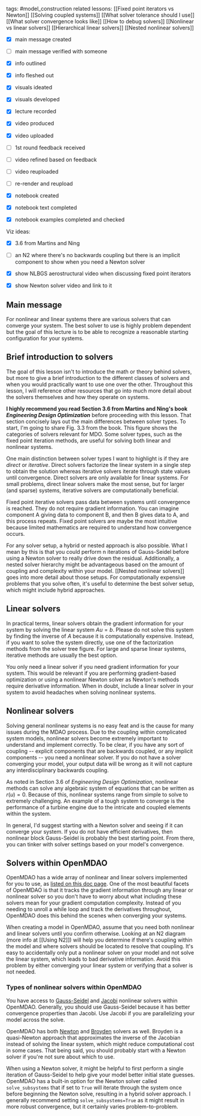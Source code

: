 tags: #model_construction 
related lessons:
[[Fixed point iterators vs Newton]]
[[Solving coupled systems]]
[[What solver tolerance should I use]]
[[What solver convergence looks like]]
[[How to debug solvers]]
[[Nonlinear vs linear solvers]]
[[Hierarchical linear solvers]]
[[Nested nonlinear solvers]]

- [x] main message created
- [ ] main message verified with someone
- [x] info outlined
- [x] info fleshed out
- [x] visuals ideated
- [x] visuals developed
- [x] lecture recorded
- [x] video produced
- [x] video uploaded
- [ ] 1st round feedback received
- [ ] video refined based on feedback
- [ ] video reuploaded
- [ ] re-render and reupload

- [x] notebook created
- [x] notebook text completed
- [x] notebook examples completed and checked

Viz ideas:
- [x] 3.6 from Martins and Ning
- [ ] an N2 where there's no backwards coupling but there is an implicit component to show when you need a Newton solver
- [x] show NLBGS aerostructural video when discussing fixed point iterators
- [x] show Newton solver video and link to it


## Main message
For nonlinear and linear systems there are various solvers that can converge your system. The best solver to use is highly problem dependent but the goal of this lecture is to be able to recognize a reasonable starting configuration for your systems.

## Brief introduction to solvers
The goal of this lesson isn't to introduce the math or theory behind solvers, but more to give a brief introduction to the different classes of solvers and when you would practically want to use one over the other. Throughout this lesson, I will reference other resources that go into much more detail about the solvers themselves and how they operate on systems.

**I highly recommend you read Section 3.6 from Martins and Ning's book *Engineering Design Optimization*** before proceeding with this lesson. That section concisely lays out the main differences between solver types. To start, I'm going to share Fig. 3.3 from the book. This figure shows the categories of solvers relevant for MDO. Some solver types, such as the fixed point iteration methods, are useful for solving both linear and nonlinear systems.

One main distinction between solver types I want to highlight is if they are *direct* or *iterative*. Direct solvers factorize the linear system in a single step to obtain the solution whereas iterative solvers iterate through state values until convergence. Direct solvers are only available for linear systems. For small problems, direct linear solvers make the most sense, but for larger (and sparse) systems, iterative solvers are computationally beneficial.

Fixed point iterative solvers pass data between systems until convergence is reached. They do not require gradient information. You can imagine component A giving data to component B, and then B gives data to A, and this process repeats. Fixed point solvers are maybe the most intuitive because limited mathematics are required to understand how convergence occurs.

For any solver setup, a hybrid or nested approach is also possible. What I mean by this is that you could perform n iterations of Gauss-Seidel before using a Newton solver to really drive down the residual. Additionally, a nested solver hierarchy might be advantageous based on the amount of coupling and complexity within your model. [[Nested nonlinear solvers]] goes into more detail about those setups. For computationally expensive problems that you solve often, it's useful to determine the best solver setup, which might include hybrid approaches.

## Linear solvers
In practical terms, linear solvers obtain the gradient information for your system by solving the linear system $Au=b$. Please do not solve this system by finding the inverse of $A$ because it is computationally expensive. Instead, if you want to solve the system directly, use one of the factorization methods from the solver tree figure. For large and sparse linear systems, iterative methods are usually the best option.

You only need a linear solver if you need gradient information for your system. This would be relevant if you are performing gradient-based optimization or using a nonlinear Newton solver as Newton's methods require derivative information. When in doubt, include a linear solver in your system to avoid headaches when solving nonlinear systems.

## Nonlinear solvers
Solving general nonlinear systems is no easy feat and is the cause for many issues during the MDAO process. Due to the coupling within complicated system models, nonlinear solvers become extremely important to understand and implement correctly. To be clear, if you have any sort of coupling -- explicit components that are backwards coupled, or any implicit components -- you need a nonlinear solver. If you do not have a solver converging your model, your output data will be wrong as it will not capture any interdisciplinary backwards coupling.

As noted in Section 3.6 of *Engineering Design Optimization*, nonlinear methods can solve any algebraic system of equations that can be written as $r(u)=0$. Because of this, nonlinear systems range from simple to solve to extremely challenging. An example of a tough system to converge is the performance of a turbine engine due to the intricate and coupled elements within the system.

In general, I'd suggest starting with a Newton solver and seeing if it can converge your system. If you do not have efficient derivatives, then nonlinear block Gauss-Seidel is probably the best starting point. From there, you can tinker with solver settings based on your model's convergence.

## Solvers within OpenMDAO
OpenMDAO has a wide array of nonlinear and linear solvers implemented for you to use, as [listed on this doc page](https://openmdao.org/newdocs/versions/latest/features/building_blocks/solvers/solvers.html). One of the most beautiful facets of OpenMDAO is that it tracks the gradient information through any linear or nonlinear solver so you don't have to worry about what including these solvers mean for your gradient computation complexity. Instead of you needing to unroll a while loop and track the derivatives throughout, OpenMDAO does this behind the scenes when converging your systems.

When creating a model in OpenMDAO, assume that you need both nonlinear and linear solvers until you confirm otherwise. Looking at an N2 diagram (more info at [[Using N2]]) will help you determine if there's coupling within the model and where solvers should be located to resolve that coupling. It's easy to accidentally only put a nonlinear solver on your model and not solve the linear system, which leads to bad derivative information. Avoid this problem by either converging your linear system or verifying that a solver is not needed. 

### Types of nonlinear solvers within OpenMDAO
You have access to [Gauss-Seidel](https://openmdao.org/newdocs/versions/latest/features/building_blocks/solvers/nonlinear_block_gs.html) and [Jacobi](https://openmdao.org/newdocs/versions/latest/features/building_blocks/solvers/nonlinear_block_jac.html) nonlinear solvers within OpenMDAO. Generally, you should use Gauss-Seidel because it has better convergence properties than Jacobi. Use Jacobi if you are parallelizing your model across the solve.

OpenMDAO has both [Newton](https://openmdao.org/newdocs/versions/latest/features/building_blocks/solvers/newton.html) and [Broyden](https://openmdao.org/newdocs/versions/latest/features/building_blocks/solvers/broyden.html) solvers as well. Broyden is a quasi-Newton approach that approximates the inverse of the Jacobian instead of solving the linear system, which might reduce computational cost in some cases. That being said, you should probably start with a Newton solver if you're not sure about which to use. 

When using a Newton solver, it might be helpful to first perform a single iteration of Gauss-Seidel to help give your model better initial state guesses. OpenMDAO has a built-in option for the Newton solver called `solve_subsystems` that if set to `True` will iterate through the system once before beginning the Newton solve, resulting in a hybrid solver approach. I generally recommend setting `solve_subsystems=True` as it might result in more robust convergence, but it certainly varies problem-to-problem.